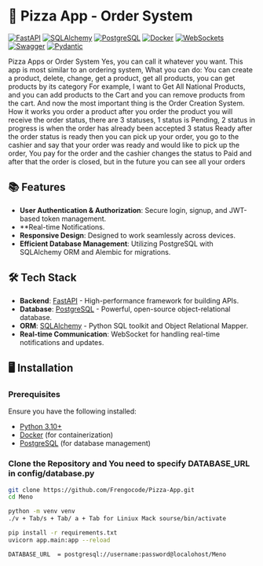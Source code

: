 # 🚀 Pizza App - Order System 

[![FastAPI](https://img.shields.io/badge/FastAPI-005571?style=for-the-badge&logo=fastapi)](https://fastapi.tiangolo.com/)
[![SQLAlchemy](https://img.shields.io/badge/SQLAlchemy-FCA121?style=for-the-badge&logo=python&logoColor=white)](https://www.sqlalchemy.org/)
[![PostgreSQL](https://img.shields.io/badge/PostgreSQL-316192?style=for-the-badge&logo=postgresql&logoColor=white)](https://www.postgresql.org/)
[![Docker](https://img.shields.io/badge/Docker-2496ED?style=for-the-badge&logo=docker&logoColor=white)](https://www.docker.com/)
[![WebSockets](https://img.shields.io/badge/WebSockets-000000?style=for-the-badge&logo=websocket)](https://developer.mozilla.org/en-US/docs/Web/API/WebSockets_API)
[![Swagger](https://img.shields.io/badge/Swagger-85EA2D?style=for-the-badge&logo=swagger&logoColor=black)](https://swagger.io/)
[![Pydantic](https://img.shields.io/badge/Pydantic-3776AB?style=for-the-badge&logo=pydantic&logoColor=white)](https://docs.pydantic.dev/latest/)

Pizza Apps or Order System Yes, you can call it whatever you want. This app is most similar to an ordering system, What you can do: You can create a product, delete, change, get a product, get all products, you can get products by its category For example, I want to Get All National Products, and you can add products to the Cart and you can remove products from the cart. And now the most important thing is the Order Creation System. How it works you order a product after you order the product you will receive the order status, there are 3 statuses, 1 status is Pending, 2 status in progress is when the order has already been accepted 3 status Ready after the order status is ready then you can pick up your order, you go to the cashier and say that your order was ready and would like to pick up the order,  You pay for the order and the cashier changes the status to Paid and after that the order is closed, but in the future you can see all your orders 


## 📚 Features

- **User Authentication & Authorization**: Secure login, signup, and JWT-based token management.
- **Real-time Notifications.
- **Responsive Design**: Designed to work seamlessly across devices.
- **Efficient Database Management**: Utilizing PostgreSQL with SQLAlchemy ORM and Alembic for migrations.
  
## 🛠️ Tech Stack

- **Backend**: [FastAPI](https://fastapi.tiangolo.com/) - High-performance framework for building APIs.
- **Database**: [PostgreSQL](https://www.postgresql.org/) - Powerful, open-source object-relational database.
- **ORM**: [SQLAlchemy](https://www.sqlalchemy.org/) - Python SQL toolkit and Object Relational Mapper.
- **Real-time Communication**: WebSocket for handling real-time notifications and updates.

## 🖥️ Installation

### Prerequisites

Ensure you have the following installed:

- [Python 3.10+](https://www.python.org/downloads/)
- [Docker](https://www.docker.com/get-started) (for containerization)
- [PostgreSQL](https://www.postgresql.org/download/) (for database management)

### Clone the Repository and You need to specify DATABASE_URL in config/database.py 

```bash
git clone https://github.com/Frengocode/Pizza-App.git
cd Meno

python -m venv venv
./v + Tab/s + Tab/ a + Tab for Liniux Mack sourse/bin/activate

pip install -r requirements.txt
uvicorn app.main:app --reload

DATABASE_URL  = postgresql://username:password@localohost/Meno
